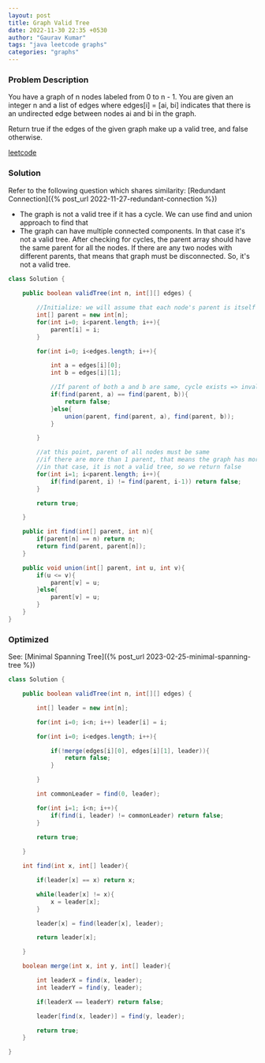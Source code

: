```yaml
---
layout: post
title: Graph Valid Tree
date: 2022-11-30 22:35 +0530
author: "Gaurav Kumar"
tags: "java leetcode graphs"
categories: "graphs"
---
```


### Problem Description

You have a graph of n nodes labeled from 0 to n - 1. You are given an integer n and a list of edges where edges[i] = [ai, bi] indicates that there is an undirected edge between nodes ai and bi in the graph.

Return true if the edges of the given graph make up a valid tree, and false otherwise.

[leetcode](https://leetcode.com/problems/graph-valid-tree/description/)

### Solution

Refer to the following question which shares similarity: [Redundant Connection]({% post_url 2022-11-27-redundant-connection %})

- The graph is not a valid tree if it has a cycle. We can use find and union approach to find that
- The graph can have multiple connected components. In that case it's not a valid tree. After checking for cycles, the parent array should have the same parent for all the nodes. If there are any two nodes with different parents, that means that graph must be disconnected. So, it's not a valid tree.

```java
class Solution {
    
    public boolean validTree(int n, int[][] edges) {

        //Initialize: we will assume that each node's parent is itself
        int[] parent = new int[n];
        for(int i=0; i<parent.length; i++){
            parent[i] = i;
        }

        for(int i=0; i<edges.length; i++){

            int a = edges[i][0];
            int b = edges[i][1];

            //If parent of both a and b are same, cycle exists => invalid tree
            if(find(parent, a) == find(parent, b)){
                return false;
            }else{
                union(parent, find(parent, a), find(parent, b));
            }

        }

        //at this point, parent of all nodes must be same 
        //if there are more than 1 parent, that means the graph has more than 1 connected component
        //in that case, it is not a valid tree, so we return false
        for(int i=1; i<parent.length; i++){
            if(find(parent, i) != find(parent, i-1)) return false;
        }

        return true;

    }

    public int find(int[] parent, int n){
        if(parent[n] == n) return n;
        return find(parent, parent[n]);
    }

    public void union(int[] parent, int u, int v){
        if(u <= v){
            parent[v] = u;
        }else{
            parent[v] = u;
        }
    }
}
```

### Optimized

See: [Minimal Spanning Tree]({% post_url 2023-02-25-minimal-spanning-tree %})

```java
class Solution {

    public boolean validTree(int n, int[][] edges) {

        int[] leader = new int[n];

        for(int i=0; i<n; i++) leader[i] = i;

        for(int i=0; i<edges.length; i++){

            if(!merge(edges[i][0], edges[i][1], leader)){
                return false;
            }

        }

        int commonLeader = find(0, leader);

        for(int i=1; i<n; i++){
            if(find(i, leader) != commonLeader) return false;
        }

        return true;
        
    }

    int find(int x, int[] leader){

        if(leader[x] == x) return x;

        while(leader[x] != x){
            x = leader[x];
        }

        leader[x] = find(leader[x], leader);

        return leader[x];

    }

    boolean merge(int x, int y, int[] leader){

        int leaderX = find(x, leader);
        int leaderY = find(y, leader);

        if(leaderX == leaderY) return false;

        leader[find(x, leader)] = find(y, leader);

        return true;
    }

}
```
